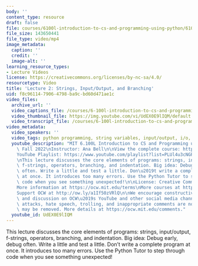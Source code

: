 ```yaml
---
body: ''
content_type: resource
draft: false
file: courses/6100l-introduction-to-cs-and-programming-using-python/6100l-lecture-2-multi-version-4_1_360p_16_9.mp4
file_size: 143650441
file_type: video/mp4
image_metadata:
  caption: ''
  credit: ''
  image-alt: ''
learning_resource_types:
- Lecture Videos
license: https://creativecommons.org/licenses/by-nc-sa/4.0/
resourcetype: Video
title: 'Lecture 2: Strings, Input/Output, and Branching'
uid: f8c96114-7906-4798-ba9c-bd60d471ae1c
video_files:
  archive_url: ''
  video_captions_file: /courses/6-100l-introduction-to-cs-and-programming-using-python-fall-2022/6100l-lecture-2-multi-version-4_1_captions.vtt
  video_thumbnail_file: https://img.youtube.com/vi/UdEX0E9lIQM/default.jpg
  video_transcript_file: /courses/6-100l-introduction-to-cs-and-programming-using-python-fall-2022/6100l-lecture-2-multi-version-4_1_transcript.pdf
video_metadata:
  video_speakers: ''
  video_tags: python programming, string variables, input/output, i/o, operators
  youtube_description: "MIT 6.100L Introduction to CS and Programming using Python,\
    \ Fall 2022\nInstructor: Ana Bell\n\nView the complete course: https://ocw.mit.edu/courses/6-100l-introduction-to-cs-and-programming-using-python-fall-2022/\n\
    YouTube Playlist: https://www.youtube.com/playlist?list=PLUl4u3cNGP62A-ynp6v6-LGBCzeH3VAQB\n\
    \nThis lecture discusses the core elements of programs: strings, input/output,\
    \ f-strings, operators, branching, and indentation. Big idea: Debug early, debug\
    \ often. Write a little and test a little. Don\u2019t write a complete program\
    \ at once. It introduces too many errors. Use the Python Tutor to step through\
    \ code when you see something unexpected!\n\nLicense: Creative Commons BY-NC-SA\n\
    More information at https://ocw.mit.edu/terms\nMore courses at https://ocw.mit.edu\n\
    Support OCW at http://ow.ly/a1If50zVRlQ\n\nWe encourage constructive comments\
    \ and discussion on OCW\u2019s YouTube and other social media channels. Personal\
    \ attacks, hate speech, trolling, and inappropriate comments are not allowed and\
    \ may be removed. More details at https://ocw.mit.edu/comments."
  youtube_id: UdEX0E9lIQM
---
```

This lecture discusses the core elements of programs: strings, input/output, f-strings, operators, branching, and indentation. Big idea: Debug early, debug often. Write a little and test a little. Don’t write a complete program at once. It introduces too many errors. Use the Python Tutor to step through code when you see something unexpected!